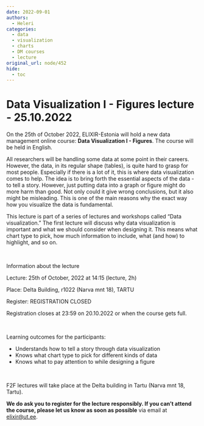 ```yaml
---
date: 2022-09-01
authors:
  - Heleri
categories:
  - data
  - visualization
  - charts
  - DM courses
  - lecture
original_url: node/452
hide:
  - toc
---
```


# Data Visualization I - Figures lecture - 25.10.2022 

<p>On the 25th of October 2022, ELIXIR-Estonia will hold a new data management online course: <strong>Data Visualization I - Figures</strong>. The course will be held in English.&nbsp;</p>

<p>All researchers will be handling some data at some point in their careers. However, the data, in its regular shape (tables), is quite hard to grasp for most people. Especially if there is a lot of it, this is where data visualization comes to help. The idea is to bring forth the essential aspects of the data - to tell a story. However, just putting data into a graph or figure might do more harm than good. Not only could it give wrong conclusions, but it also might be misleading. This is one of the main reasons why the exact way how you visualize the data is fundamental.&nbsp;</p>

<p>This lecture is part of a series of lectures and workshops called “Data visualization.” The first lecture will discuss why data visualization is important and what we should consider when designing it. This means what chart type to pick, how much information to include, what (and how) to highlight, and so on.&nbsp;</p>

<p>&nbsp;</p>

<p>Information about the lecture</p>

<p>Lecture: 25th of October, 2022 at 14:15 (lecture, 2h)</p>

<p>Place: Delta Building, r1022 (Narva mnt 18), TARTU</p>

<p>Register: REGISTRATION CLOSED</p>

<p>Registration closes at 23:59 on 20.10.2022 or when the course gets full.</p>

<p>&nbsp;</p>

<p>Learning outcomes for the participants:&nbsp;</p>

<ul>
	<li>Understands how to tell a story through data visualization</li>
	<li>Knows what chart type to pick for different kinds of data</li>
	<li>Knows what to pay attention to while designing a figure</li>
</ul>

<p>&nbsp;</p>

<p>F2F lectures will take place at the Delta building in Tartu (Narva mnt 18, Tartu).</p>

<p><strong>We do ask you to register for the lecture responsibly. If you can’t attend the course, please let us know as soon as possible</strong> via email at <a href="mailto:elixir@ut.ee">elixir@ut.ee</a>.&nbsp;</p>

